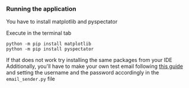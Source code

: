 ### Running the application

You have to install matplotlib and pyspectator

Execute in the terminal tab
```
python -m pip install matplotlib
python -m pip install pyspectator
```

If that does not work try installing the same packages from your IDE
Additionally, you'll have to make your own test email following [this guide](https://realpython.com/python-send-email/#option-1-setting-up-a-gmail-account-for-development)
and setting the username and the password accordingly in the `email_sender.py` file
